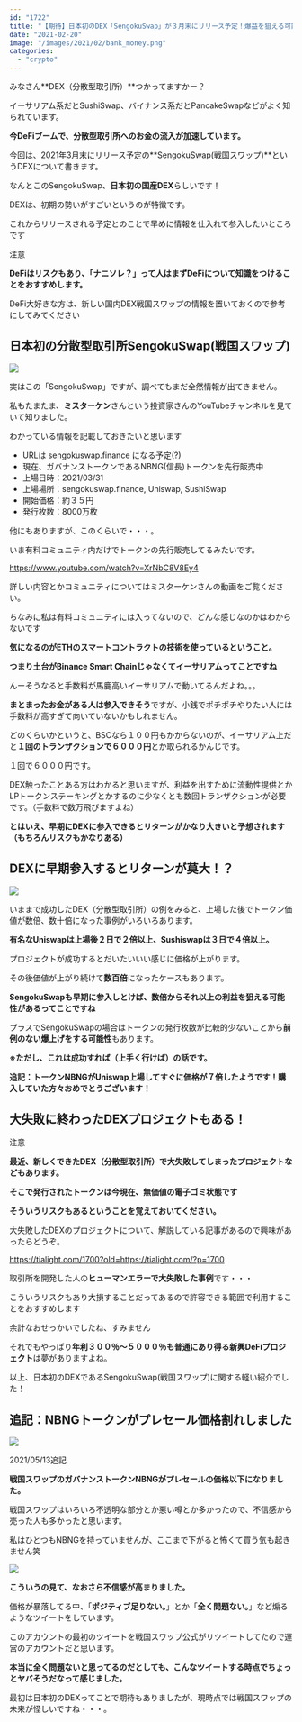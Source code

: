 ```yaml
---
id: "1722"
title: "【期待】日本初のDEX「SengokuSwap」が３月末にリリース予定！爆益を狙える可能性も？"
date: "2021-02-20"
image: "/images/2021/02/bank_money.png"
categories: 
  - "crypto"
---
```


みなさん**DEX（分散型取引所）**つかってますかー？

イーサリアム系だとSushiSwap、バイナンス系だとPancakeSwapなどがよく知られています。

**今DeFiブームで、分散型取引所へのお金の流入が加速しています。**

今回は、2021年3月末にリリース予定の**SengokuSwap(戦国スワップ)**というDEXについて書きます。

なんとこのSengokuSwap、**日本初の国産DEX**らしいです！

DEXは、初期の勢いがすごいというのが特徴です。

これからリリースされる予定とのことで早めに情報を仕入れて参入したいところです

注意

**DeFiはリスクもあり、「ナニソレ？」って人はまずDeFiについて知識をつけることをおすすめします。**

DeFi大好きな方は、新しい国内DEX戦国スワップの情報を置いておくので参考にしてみてください

## 日本初の分散型取引所SengokuSwap(戦国スワップ)

![](/images/2021/02/rocket_man.jpg)

実はこの「SengokuSwap」ですが、調べてもまだ全然情報が出てきません。

私もたまたま、**ミスターケン**さんという投資家さんのYouTubeチャンネルを見ていて知りました。

わかっている情報を記載しておきたいと思います

- URLは sengokuswap.finance になる予定(?)
- 現在、ガバナンストークンであるNBNG(信長)トークンを先行販売中
- 上場日時：2021/03/31
- 上場場所：sengokuswap.finance, Uniswap, SushiSwap
- 開始価格：約３５円
- 発行枚数：8000万枚

他にもありますが、このくらいで・・・。

いま有料コミュニティ内だけでトークンの先行販売してるみたいです。

https://www.youtube.com/watch?v=XrNbC8V8Ey4

詳しい内容とかコミュニティについてはミスターケンさんの動画をご覧ください。

ちなみに私は有料コミュニティには入ってないので、どんな感じなのかはわからないです

**気になるのがETHのスマートコントラクトの技術を使っているということ。**

**つまり土台がBinance Smart Chainじゃなくてイーサリアムってことですね**

んーそうなると手数料が馬鹿高いイーサリアムで動いてるんだよね。。。

**まとまったお金がある人は参入できそう**ですが、小銭でポチポチやりたい人には手数料が高すぎて向いていないかもしれません。

どのくらいかというと、BSCなら１００円もかからないのが、イーサリアム上だと**１回のトランザクションで６０００円**とか取られるかんじです。

１回で６０００円です。

DEX触ったことある方はわかると思いますが、利益を出すために流動性提供とかLPトークンステーキングとかするのに少なくとも数回トランザクションが必要です。（手数料で数万飛びますよね）

**とはいえ、早期にDEXに参入できるとリターンがかなり大きいと予想されます（もちろんリスクもかなりある）**

## DEXに早期参入するとリターンが莫大！？

![](/images/2021/02/increase_money.jpg)

いままで成功したDEX（分散型取引所）の例をみると、上場した後でトークン価値が数倍、数十倍になった事例がいろいろあります。

**有名なUniswapは上場後２日で２倍以上、Sushiswapは３日で４倍以上。**

プロジェクトが成功するとだいたいいい感じに価格が上がります。

その後価値が上がり続けて**数百倍**になったケースもあります。

**SengokuSwapも早期に参入しとけば、数倍からそれ以上の利益を狙える可能性があるってことですね**

プラスでSengokuSwapの場合はトークンの発行枚数が比較的少ないことから**前例のない爆上げをする可能性**もあります。

**※ただし、これは成功すれば（上手く行けば）の話です。**

**追記：トークンNBNGがUniswap上場してすぐに価格が７倍したようです！購入していた方々おめでとうございます！**

## 大失敗に終わったDEXプロジェクトもある！

注意

**最近、新しくできたDEX（分散型取引所）で大失敗してしまったプロジェクトなどもあります。**

**そこで発行されたトークンは今現在、無価値の電子ゴミ状態です**

**そういうリスクもあるということを覚えておいてください。**

大失敗したDEXのプロジェクトについて、解説している記事があるので興味があったらどうぞ。

https://tialight.com/1700?old=https://tialight.com/?p=1700

取引所を開発した人の**ヒューマンエラーで大失敗した事例**です・・・

こういうリスクもあり大損することだってあるので許容できる範囲で利用することをおすすめします

余計なおせっかいでしたね、すみません

それでもやっぱり**年利３００％～５０００％**も普通にあり得る**新興DeFiプロジェクト**は夢がありますよね。

以上、日本初のDEXであるSengokuSwap(戦国スワップ)に関する軽い紹介でした！

## 追記：NBNGトークンがプレセール価格割れしました

![](/images/2021/02/nbng_dying.png)

2021/05/13追記

**戦国スワップのガバナンストークンNBNGがプレセールの価格以下になりました。**

戦国スワップはいろいろ不透明な部分とか悪い噂とか多かったので、不信感から売った人も多かったと思います。

私はひとつもNBNGを持っていませんが、ここまで下がると怖くて買う気も起きません笑

![](/images/2021/02/nbng_speaking_shit.png)

**こういうの見て、なおさら不信感が高まりました。**

価格が暴落してる中、「**ポジティブ足りない。**」とか「**全く問題ない。**」など煽るようなツイートをしています。

このアカウントの最初のツイートを戦国スワップ公式がリツイートしてたので運営のアカウントだと思います。

**本当に全く問題ないと思ってるのだとしても、こんなツイートする時点でちょっとヤバそうだなって感じました。**

最初は日本初のDEXってことで期待もありましたが、現時点では戦国スワップの未来が怪しいですね・・・。
